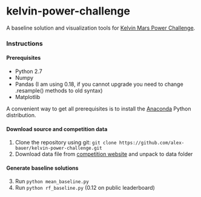 # kelvin-power-challenge

A baseline solution and visualization tools for [Kelvin Mars Power Challenge](https://kelvins.esa.int/mars-express-power-challenge/).

### Instructions

#### Prerequisites
- Python 2.7
- Numpy
- Pandas (I am using 0.18, if you cannot upgrade you need to change .resample() methods to old syntax)
- Matplotlib

A convenient way to get all prerequisites is to install the [Anaconda](https://www.continuum.io/downloads) Python distribution.

#### Download source and competition data

1. Clone the repository using git: `git clone https://github.com/alex-bauer/kelvin-power-challenge.git`
2. Download data file from [competition website](https://kelvins.esa.int/mars-express-power-challenge/data/) and unpack to data folder

#### Generate baseline solutions

3. Run `python mean_baseline.py`
4. Run `python rf_baseline.py` (0.12 on public leaderboard)

